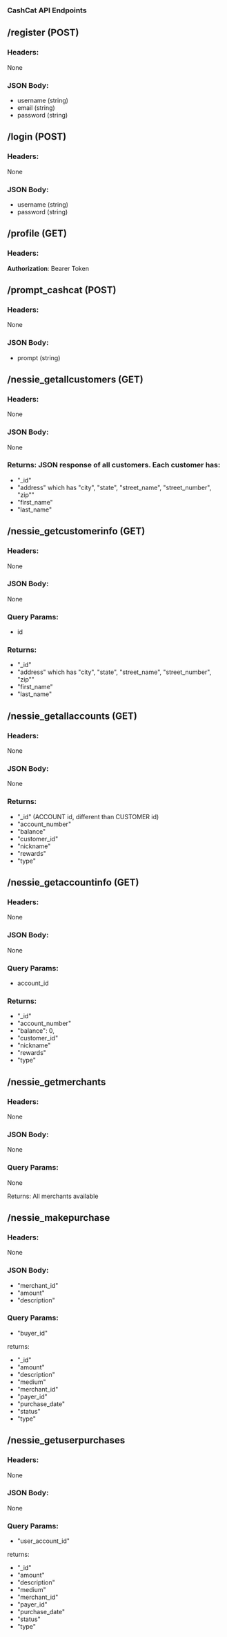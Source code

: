 ### CashCat API Endpoints

## /register (POST)
### Headers:
None
### JSON Body:
- username (string)
- email (string)
- password (string)

## /login (POST)
### Headers:
None

### JSON Body: 
- username (string)
- password (string)

## /profile (GET)
### Headers:
**Authorization**: Bearer Token

## /prompt_cashcat (POST)
### Headers:
None

### JSON Body:
- prompt (string)

## /nessie_getallcustomers (GET)
### Headers:
None

### JSON Body: 
None

### Returns: JSON response of all customers. Each customer has:
- "_id"
- "address" which has "city", "state", "street_name", "street_number", "zip""
- "first_name"
- "last_name"

## /nessie_getcustomerinfo (GET)
### Headers:
None

### JSON Body: 
None

### Query Params:
- id

### Returns:
- "_id"
- "address" which has "city", "state", "street_name", "street_number", "zip""
- "first_name"
- "last_name"

## /nessie_getallaccounts (GET)
### Headers:
None

### JSON Body:
None

### Returns:
- "_id" (ACCOUNT id, different than CUSTOMER id)
- "account_number"
- "balance"
- "customer_id"
- "nickname"
- "rewards"
- "type"

## /nessie_getaccountinfo (GET)
### Headers:
None

### JSON Body:
None

### Query Params:
- account_id

### Returns:
- "_id"
- "account_number"
- "balance": 0,
- "customer_id"
- "nickname"
- "rewards"
- "type"

## /nessie_getmerchants
### Headers:
None

### JSON Body:
None

### Query Params:
None

Returns: All merchants available

## /nessie_makepurchase
### Headers:
None

### JSON Body:
- "merchant_id"
- "amount"
- "description"

### Query Params:
- "buyer_id"

returns: 
- "_id"
- "amount"
- "description"
- "medium" 
- "merchant_id"
- "payer_id"
- "purchase_date"
- "status"
- "type"

## /nessie_getuserpurchases
### Headers:
None

### JSON Body:
None

### Query Params:
- "user_account_id"

returns: 
- "_id"
- "amount"
- "description"
- "medium"
- "merchant_id"
- "payer_id"
- "purchase_date"
- "status"
- "type"

